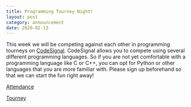 ```yaml
---
title: Programming Tourney Night!
layout: post
category: announcement
date: 2020-02-13
---
```


This week we will be competing against each other in programming tourneys on [CodeSignal](https://codesignal.com/). 
CodeSignal allows you to compete using several different programming languages. So if you 
are not yet comfortable with a programming language like C or C++, you can opt for Python or other
languages that you are more familiar with. 
Please sign up beforehand so that we can start the fun right away! 

[Attendance](https://forms.gle/kp8ujmKNZCHYWWHv7)


[Tourney](https://app.codesignal.com/tournaments/gb9AXzsaBpkyKFhwX)
